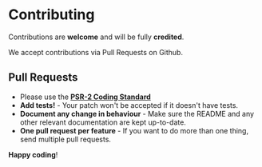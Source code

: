 # Contributing

Contributions are **welcome** and will be fully **credited**.

We accept contributions via Pull Requests on Github.


## Pull Requests

- Please use the **[PSR-2 Coding Standard](https://github.com/php-fig/fig-standards/blob/master/accepted/PSR-2-coding-style-guide.md)**
- **Add tests!** - Your patch won't be accepted if it doesn't have tests.
- **Document any change in behaviour** - Make sure the README and any other relevant documentation are kept up-to-date.
- **One pull request per feature** - If you want to do more than one thing, send multiple pull requests.

**Happy coding**!

